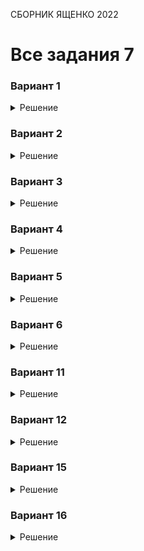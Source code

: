 <span class="space" onclick="loadURL('math//ege//2022//yashchenko//README')">СБОРНИК ЯЩЕНКО 2022</span>
# Все задания 7

### Вариант 1
<details><summary>Решение</summary>
<img src="https://raw.githubusercontent.com/BlueRect/egelib-content/main/img/Document%2028_194.jpg">
<b>Ответ:</b> 50.
</details>

### Вариант 2
<details><summary>Решение</summary>
<img src="https://raw.githubusercontent.com/BlueRect/egelib-content/main/img/Document%2028_195.jpg">
<b>Ответ:</b> 40.
</details>

### Вариант 3
<details><summary>Решение</summary>
<img src="https://raw.githubusercontent.com/BlueRect/egelib-content/main/img/Document%2028_196.jpg">
<b>Ответ:</b> 33.
</details>

### Вариант 4
<details><summary>Решение</summary>
<img src="https://raw.githubusercontent.com/BlueRect/egelib-content/main/img/Document%2028_197.jpg">
<b>Ответ:</b> 23.
</details>

### Вариант 5
<details><summary>Решение</summary>
<img src="https://raw.githubusercontent.com/BlueRect/egelib-content/main/img/Document%2028_198.jpg">
<b>Ответ:</b> 0,32.
</details>

### Вариант 6
<details><summary>Решение</summary>
<img src="https://raw.githubusercontent.com/BlueRect/egelib-content/main/img/Document%2028_199.jpg">
<b>Ответ:</b> 1,16.
</details>

### Вариант 11
<details><summary>Решение</summary>
<img src="https://raw.githubusercontent.com/BlueRect/egelib-content/main/img/Document%2028_200.jpg">
<b>Ответ:</b> 6250.
</details>

### Вариант 12
<details><summary>Решение</summary>
<img src="https://raw.githubusercontent.com/BlueRect/egelib-content/main/img/Document%2028_201.jpg">
<b>Ответ:</b> 1,3.
</details>

### Вариант 15
<details><summary>Решение</summary>
<img src="https://raw.githubusercontent.com/BlueRect/egelib-content/main/img/Document%2028_202.jpg">
<b>Ответ:</b> 6.
</details>

### Вариант 16
<details><summary>Решение</summary>
<img src="https://raw.githubusercontent.com/BlueRect/egelib-content/main/img/Document%2028_203.jpg">
<b>Ответ:</b> 96.
</details>
